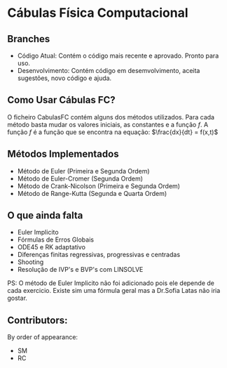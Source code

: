 # Cábulas Física Computacional

## Branches
- Código Atual:
      Contém o código mais recente e aprovado. Pronto para uso.
- Desenvolvimento:
      Contém código em desemvolvimento, aceita sugestões, novo código e ajuda. 

## Como Usar Cábulas FC?
O ficheiro CabulasFC contém alguns dos métodos utilizados. Para cada método basta mudar os valores iniciais, as constantes e a função $f$. A função $f$ é a função que se encontra na equação: $\frac{dx}{dt} = f(x,t)$

## Métodos Implementados

- Método de Euler (Primeira e Segunda Ordem)
- Método de Euler-Cromer (Segunda Ordem)
- Método de Crank-Nicolson (Primeira e Segunda Ordem)
- Método de Range-Kutta (Segunda e Quarta Ordem)

## O que ainda falta
- Euler Implicito
- Fórmulas de Erros Globais
- ODE45 e RK adaptativo
- Diferenças finitas regressivas, progressivas e centradas
- Shooting
- Resolução de IVP's e BVP's com LINSOLVE

PS: O método de Euler Implicito não foi adicionado pois ele depende de cada exercicio. Existe sim uma fórmula geral mas a Dr.Sofia Latas não iria gostar.

## Contributors:
By order of appearance:
- SM
- RC
